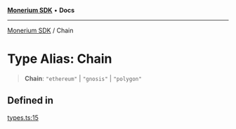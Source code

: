 [**Monerium SDK**](../README.md) • **Docs**

---

[Monerium SDK](../README.md) / Chain

# Type Alias: Chain

> **Chain**: `"ethereum"` \| `"gnosis"` \| `"polygon"`

## Defined in

[types.ts:15](https://github.com/monerium/js-monorepo/blob/b10be252d44a0e68c58bc7ef6fab8947911e4a7a/packages/sdk/src/types.ts#L15)

